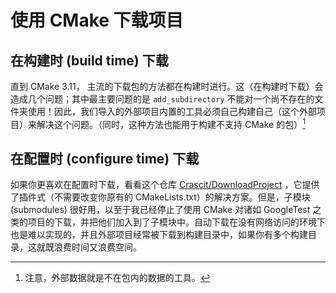 # 使用 CMake 下载项目

## 在构建时 (build time) 下载

直到 CMake 3.11， 主流的下载包的方法都在构建时进行。这（在构建时下载）会造成几个问题；其中最主要问题的是 `add_subdirectory` 不能对一个尚不存在的文件夹使用！因此，我们导入的外部项目内置的工具必须自己构建自己（这个外部项目）来解决这个问题。（同时，这种方法也能用于构建不支持 CMake 的包）[^1]

[^1]: 注意，外部数据就是不在包内的数据的工具。

## 在配置时 (configure time) 下载

如果你更喜欢在配置时下载，看看这个仓库 [Crascit/DownloadProject](https://github.com/Crascit/DownloadProject) ，它提供了插件式（不需要改变你原有的 CMakeLists.txt）的解决方案。但是，子模块 (submodules) 很好用，以至于我已经停止了使用 CMake 对诸如 GoogleTest 之类的项目的下载，并把他们加入到了子模块中。自动下载在没有网络访问的环境下也是难以实现的，并且外部项目经常被下载到构建目录中，如果你有多个构建目录，这就既浪费时间又浪费空间。
